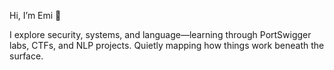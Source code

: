 Hi, I’m Emi 👋

I explore security, systems, and language—learning through PortSwigger labs, CTFs, and NLP projects.
Quietly mapping how things work beneath the surface.


